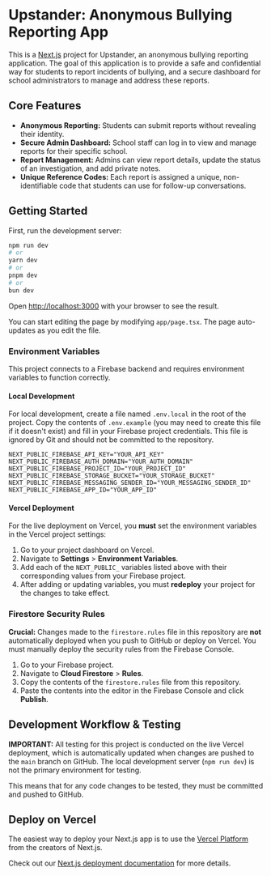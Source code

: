# Upstander: Anonymous Bullying Reporting App

This is a [Next.js](https://nextjs.org) project for Upstander, an anonymous bullying reporting application. The goal of this application is to provide a safe and confidential way for students to report incidents of bullying, and a secure dashboard for school administrators to manage and address these reports.

## Core Features

- **Anonymous Reporting:** Students can submit reports without revealing their identity.
- **Secure Admin Dashboard:** School staff can log in to view and manage reports for their specific school.
- **Report Management:** Admins can view report details, update the status of an investigation, and add private notes.
- **Unique Reference Codes:** Each report is assigned a unique, non-identifiable code that students can use for follow-up conversations.

## Getting Started

First, run the development server:

```bash
npm run dev
# or
yarn dev
# or
pnpm dev
# or
bun dev
```

Open [http://localhost:3000](http://localhost:3000) with your browser to see the result.

You can start editing the page by modifying `app/page.tsx`. The page auto-updates as you edit the file.

### Environment Variables

This project connects to a Firebase backend and requires environment variables to function correctly.

#### Local Development

For local development, create a file named `.env.local` in the root of the project. Copy the contents of `.env.example` (you may need to create this file if it doesn't exist) and fill in your Firebase project credentials. This file is ignored by Git and should not be committed to the repository.

```
NEXT_PUBLIC_FIREBASE_API_KEY="YOUR_API_KEY"
NEXT_PUBLIC_FIREBASE_AUTH_DOMAIN="YOUR_AUTH_DOMAIN"
NEXT_PUBLIC_FIREBASE_PROJECT_ID="YOUR_PROJECT_ID"
NEXT_PUBLIC_FIREBASE_STORAGE_BUCKET="YOUR_STORAGE_BUCKET"
NEXT_PUBLIC_FIREBASE_MESSAGING_SENDER_ID="YOUR_MESSAGING_SENDER_ID"
NEXT_PUBLIC_FIREBASE_APP_ID="YOUR_APP_ID"
```

#### Vercel Deployment

For the live deployment on Vercel, you **must** set the environment variables in the Vercel project settings:

1.  Go to your project dashboard on Vercel.
2.  Navigate to **Settings** > **Environment Variables**.
3.  Add each of the `NEXT_PUBLIC_` variables listed above with their corresponding values from your Firebase project.
4.  After adding or updating variables, you must **redeploy** your project for the changes to take effect.

### Firestore Security Rules

**Crucial:** Changes made to the `firestore.rules` file in this repository are **not** automatically deployed when you push to GitHub or deploy on Vercel. You must manually deploy the security rules from the Firebase Console.

1.  Go to your Firebase project.
2.  Navigate to **Cloud Firestore** > **Rules**.
3.  Copy the contents of the `firestore.rules` file from this repository.
4.  Paste the contents into the editor in the Firebase Console and click **Publish**.


## Development Workflow & Testing

**IMPORTANT:** All testing for this project is conducted on the live Vercel deployment, which is automatically updated when changes are pushed to the `main` branch on GitHub. The local development server (`npm run dev`) is not the primary environment for testing.

This means that for any code changes to be tested, they must be committed and pushed to GitHub.

## Deploy on Vercel

The easiest way to deploy your Next.js app is to use the [Vercel Platform](https://vercel.com/new?utm_medium=default-template&filter=next.js&utm_source=create-next-app&utm_campaign=create-next-app-readme) from the creators of Next.js.

Check out our [Next.js deployment documentation](https://nextjs.org/docs/app/building-your-application/deploying) for more details.
